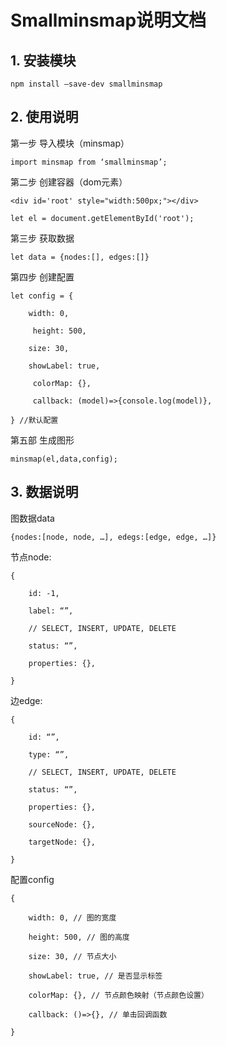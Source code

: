 # Smallminsmap说明文档

## 1. 安装模块

```
npm install –save-dev smallminsmap
```

## 2. 使用说明

第一步 导入模块（minsmap）

```
import minsmap from ‘smallminsmap’;
```

第二步 创建容器（dom元素）

```
<div id='root' style="width:500px;"></div>
```

```
let el = document.getElementById('root');
```

第三步 获取数据

```
let data = {nodes:[], edges:[]}
```

第四步 创建配置

```
let config = {

  	width: 0,

 	 height: 500,

  	size: 30,

  	showLabel: true,

 	 colorMap: {},

 	 callback: (model)=>{console.log(model)},

} //默认配置
```

第五部 生成图形

```
minsmap(el,data,config);
```

## 3. 数据说明

图数据data

```
{nodes:[node, node, …], edegs:[edge, edge, …]}
```

节点node: 

```
{

	id: -1,

	label: “”,

	// SELECT, INSERT, UPDATE, DELETE

	status: “”,

	properties: {},

}
```

边edge: 

```
{

	id: “”,

	type: “”,

	// SELECT, INSERT, UPDATE, DELETE

	status: “”,

	properties: {},

	sourceNode: {},

	targetNode: {},

}
```

配置config

```
{

 	width: 0, // 图的宽度

 	height: 500, // 图的高度

 	size: 30, // 节点大小

 	showLabel: true, // 是否显示标签

 	colorMap: {}, // 节点颜色映射（节点颜色设置）

 	callback: ()=>{}, // 单击回调函数

}
```

